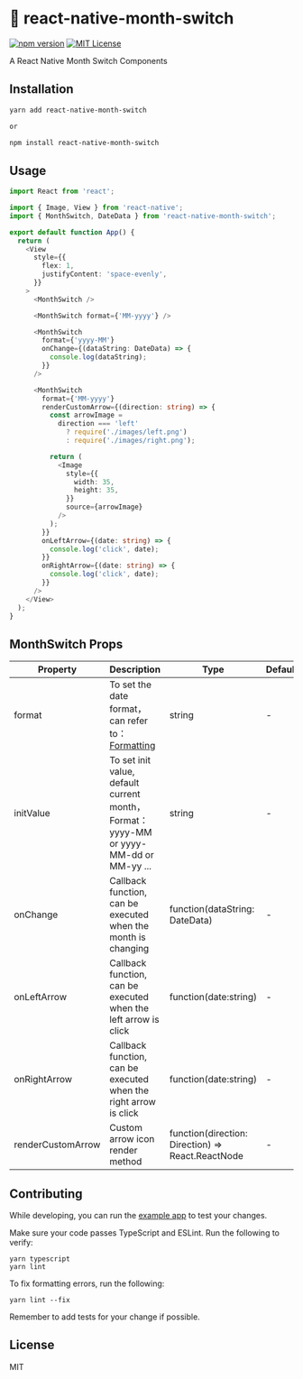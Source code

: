 # :rainbow: react-native-month-switch

[![npm version](https://img.shields.io/npm/v/npm.svg)](https://www.npmjs.com/package/react-native-month-switch)
[![MIT License](https://img.shields.io/npm/l/react-native-tab-view.svg?style=flat-square)](https://www.npmjs.com/package/react-native-month-switch)

A React Native Month Switch Components

## Installation

```sh
yarn add react-native-month-switch

or

npm install react-native-month-switch
```

## Usage

```ts
import React from 'react';

import { Image, View } from 'react-native';
import { MonthSwitch, DateData } from 'react-native-month-switch';

export default function App() {
  return (
    <View
      style={{
        flex: 1,
        justifyContent: 'space-evenly',
      }}
    >
      <MonthSwitch />

      <MonthSwitch format={'MM-yyyy'} />

      <MonthSwitch
        format={'yyyy-MM'}
        onChange={(dataString: DateData) => {
          console.log(dataString);
        }}
      />

      <MonthSwitch
        format={'MM-yyyy'}
        renderCustomArrow={(direction: string) => {
          const arrowImage =
            direction === 'left'
              ? require('./images/left.png')
              : require('./images/right.png');

          return (
            <Image
              style={{
                width: 35,
                height: 35,
              }}
              source={arrowImage}
            />
          );
        }}
        onLeftArrow={(date: string) => {
          console.log('click', date);
        }}
        onRightArrow={(date: string) => {
          console.log('click', date);
        }}
      />
    </View>
  );
}
```

## MonthSwitch Props

| Property          | Description                                                                             | Type                                              | Default | Version |
| ----------------- | --------------------------------------------------------------------------------------- | ------------------------------------------------- | ------- | ------- |
| format            | To set the date format，can refer to：[Formatting](http://arshaw.com/xdate/#Formatting) | string                                            | -       |         |
| initValue         | To set init value, default current month， Format：yyyy-MM or yyyy-MM-dd or MM-yy ...   | string                                            | -       |         |
| onChange          | Callback function, can be executed when the month is changing                           | function(dataString: DateData)                    | -       |         |
| onLeftArrow       | Callback function, can be executed when the left arrow is click                         | function(date:string)                             | -       |         |
| onRightArrow      | Callback function, can be executed when the right arrow is click                        | function(date:string)                             | -       |         |
| renderCustomArrow | Custom arrow icon render method                                                         | function(direction: Direction) => React.ReactNode | -       |         |

## Contributing

While developing, you can run the [example app](https://github.com/Simoon-F/react-native-month-switch/blob/master/example/README.md) to test your changes.

Make sure your code passes TypeScript and ESLint. Run the following to verify:

```
yarn typescript
yarn lint
```

To fix formatting errors, run the following:

```
yarn lint --fix
```

Remember to add tests for your change if possible.

## License

MIT
